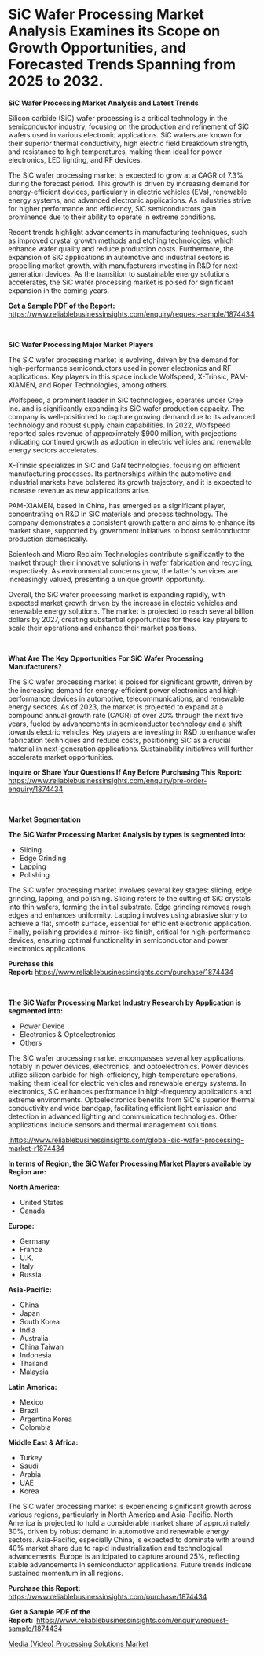 <p><h1>SiC Wafer Processing Market Analysis Examines its Scope on Growth Opportunities, and Forecasted Trends Spanning from 2025 to 2032.</h1></p><p><strong>SiC Wafer Processing Market Analysis and Latest Trends</strong></p>
<p><p>Silicon carbide (SiC) wafer processing is a critical technology in the semiconductor industry, focusing on the production and refinement of SiC wafers used in various electronic applications. SiC wafers are known for their superior thermal conductivity, high electric field breakdown strength, and resistance to high temperatures, making them ideal for power electronics, LED lighting, and RF devices.</p><p>The SiC wafer processing market is expected to grow at a CAGR of 7.3% during the forecast period. This growth is driven by increasing demand for energy-efficient devices, particularly in electric vehicles (EVs), renewable energy systems, and advanced electronic applications. As industries strive for higher performance and efficiency, SiC semiconductors gain prominence due to their ability to operate in extreme conditions.</p><p>Recent trends highlight advancements in manufacturing techniques, such as improved crystal growth methods and etching technologies, which enhance wafer quality and reduce production costs. Furthermore, the expansion of SiC applications in automotive and industrial sectors is propelling market growth, with manufacturers investing in R&D for next-generation devices. As the transition to sustainable energy solutions accelerates, the SiC wafer processing market is poised for significant expansion in the coming years.</p></p>
<p><strong>Get a Sample PDF of the Report:&nbsp;</strong> <a href="https://www.reliablebusinessinsights.com/enquiry/request-sample/1874434?utm_campaign=2239&utm_medium=2&utm_source=Github&utm_content=ia&utm_term=11032025&utm_id=sic-wafer-processing">https://www.reliablebusinessinsights.com/enquiry/request-sample/1874434</a></p>
<p>&nbsp;</p>
<p><strong>SiC Wafer Processing Major Market Players</strong></p>
<p><p>The SiC wafer processing market is evolving, driven by the demand for high-performance semiconductors used in power electronics and RF applications. Key players in this space include Wolfspeed, X-Trinsic, PAM-XIAMEN, and Roper Technologies, among others. </p><p>Wolfspeed, a prominent leader in SiC technologies, operates under Cree Inc. and is significantly expanding its SiC wafer production capacity. The company is well-positioned to capture growing demand due to its advanced technology and robust supply chain capabilities. In 2022, Wolfspeed reported sales revenue of approximately $900 million, with projections indicating continued growth as adoption in electric vehicles and renewable energy sectors accelerates.</p><p>X-Trinsic specializes in SiC and GaN technologies, focusing on efficient manufacturing processes. Its partnerships within the automotive and industrial markets have bolstered its growth trajectory, and it is expected to increase revenue as new applications arise.</p><p>PAM-XIAMEN, based in China, has emerged as a significant player, concentrating on R&D in SiC materials and process technology. The company demonstrates a consistent growth pattern and aims to enhance its market share, supported by government initiatives to boost semiconductor production domestically.</p><p>Scientech and Micro Reclaim Technologies contribute significantly to the market through their innovative solutions in wafer fabrication and recycling, respectively. As environmental concerns grow, the latter's services are increasingly valued, presenting a unique growth opportunity.</p><p>Overall, the SiC wafer processing market is expanding rapidly, with expected market growth driven by the increase in electric vehicles and renewable energy solutions. The market is projected to reach several billion dollars by 2027, creating substantial opportunities for these key players to scale their operations and enhance their market positions.</p></p>
<p>&nbsp;</p>
<p><strong>What Are The Key Opportunities For SiC Wafer Processing Manufacturers?</strong></p>
<p><p>The SiC wafer processing market is poised for significant growth, driven by the increasing demand for energy-efficient power electronics and high-performance devices in automotive, telecommunications, and renewable energy sectors. As of 2023, the market is projected to expand at a compound annual growth rate (CAGR) of over 20% through the next five years, fueled by advancements in semiconductor technology and a shift towards electric vehicles. Key players are investing in R&D to enhance wafer fabrication techniques and reduce costs, positioning SiC as a crucial material in next-generation applications. Sustainability initiatives will further accelerate market opportunities.</p></p>
<p><strong>Inquire or Share Your Questions If Any Before Purchasing This Report:</strong> <a href="https://www.reliablebusinessinsights.com/enquiry/pre-order-enquiry/1874434?utm_campaign=2239&utm_medium=2&utm_source=Github&utm_content=ia&utm_term=11032025&utm_id=sic-wafer-processing">https://www.reliablebusinessinsights.com/enquiry/pre-order-enquiry/1874434</a></p>
<p>&nbsp;</p>
<p><strong>Market Segmentation</strong></p>
<p><strong>The SiC Wafer Processing Market Analysis by types is segmented into:</strong></p>
<p><ul><li>Slicing</li><li>Edge Grinding</li><li>Lapping</li><li>Polishing</li></ul></p>
<p><p>The SiC wafer processing market involves several key stages: slicing, edge grinding, lapping, and polishing. Slicing refers to the cutting of SiC crystals into thin wafers, forming the initial substrate. Edge grinding removes rough edges and enhances uniformity. Lapping involves using abrasive slurry to achieve a flat, smooth surface, essential for efficient electronic application. Finally, polishing provides a mirror-like finish, critical for high-performance devices, ensuring optimal functionality in semiconductor and power electronics applications.</p></p>
<p><strong>Purchase this Report:&nbsp;</strong><a href="https://www.reliablebusinessinsights.com/purchase/1874434?utm_campaign=2239&utm_medium=2&utm_source=Github&utm_content=ia&utm_term=11032025&utm_id=sic-wafer-processing">https://www.reliablebusinessinsights.com/purchase/1874434</a></p>
<p>&nbsp;</p>
<p><strong>The SiC Wafer Processing Market Industry Research by Application is segmented into:</strong></p>
<p><ul><li>Power Device</li><li>Electronics & Optoelectronics</li><li>Others</li></ul></p>
<p><p>The SiC wafer processing market encompasses several key applications, notably in power devices, electronics, and optoelectronics. Power devices utilize silicon carbide for high-efficiency, high-temperature operations, making them ideal for electric vehicles and renewable energy systems. In electronics, SiC enhances performance in high-frequency applications and extreme environments. Optoelectronics benefits from SiC's superior thermal conductivity and wide bandgap, facilitating efficient light emission and detection in advanced lighting and communication technologies. Other applications include sensors and thermal management solutions.</p></p>
<p><a href="https://www.reliablebusinessinsights.com/global-sic-wafer-processing-market-r1874434?utm_campaign=2239&utm_medium=2&utm_source=Github&utm_content=ia&utm_term=11032025&utm_id=sic-wafer-processing">&nbsp;https://www.reliablebusinessinsights.com/global-sic-wafer-processing-market-r1874434</a></p>
<p><strong>In terms of Region, the SiC Wafer Processing Market Players available by Region are:</strong></p>
<p>
    <p> <strong> North America: </strong>
        <ul>
            <li>United States</li>
            <li>Canada</li>
        </ul>
        </p> 
    <p> <strong> Europe: </strong>
        <ul>
            <li>Germany</li>
            <li>France</li>
            <li>U.K.</li>
            <li>Italy</li>
            <li>Russia</li>
        </ul>
        </p> 
    <p> <strong> Asia-Pacific: </strong>
        <ul>
            <li>China</li>
            <li>Japan</li>
            <li>South Korea</li>
            <li>India</li>
            <li>Australia</li>
            <li>China Taiwan</li>
            <li>Indonesia</li>
            <li>Thailand</li>
            <li>Malaysia</li>
        </ul>
        </p> 
    <p> <strong> Latin America: </strong>
        <ul>
            <li>Mexico</li>
            <li>Brazil</li>
            <li>Argentina Korea</li>
            <li>Colombia</li>
        </ul>
        </p> 
    <p> <strong> Middle East & Africa: </strong>
        <ul>
            <li>Turkey</li>
            <li>Saudi</li>
            <li>Arabia</li>
            <li>UAE</li>
            <li>Korea</li>
        </ul>
    </p>
    </p>
<p><p>The SiC wafer processing market is experiencing significant growth across various regions, particularly in North America and Asia-Pacific. North America is projected to hold a considerable market share of approximately 30%, driven by robust demand in automotive and renewable energy sectors. Asia-Pacific, especially China, is expected to dominate with around 40% market share due to rapid industrialization and technological advancements. Europe is anticipated to capture around 25%, reflecting stable advancements in semiconductor applications. Future trends indicate sustained momentum in all regions.</p></p>
<p><strong>Purchase this Report: </strong><a href="https://www.reliablebusinessinsights.com/purchase/1874434?utm_campaign=2239&utm_medium=2&utm_source=Github&utm_content=ia&utm_term=11032025&utm_id=sic-wafer-processing">https://www.reliablebusinessinsights.com/purchase/1874434</a></p>
<p>&nbsp;<strong>Get a Sample PDF of the Report:&nbsp;&nbsp;</strong><a href="https://www.reliablebusinessinsights.com/enquiry/request-sample/1874434?utm_campaign=2239&utm_medium=2&utm_source=Github&utm_content=ia&utm_term=11032025&utm_id=sic-wafer-processing">https://www.reliablebusinessinsights.com/enquiry/request-sample/1874434</a></p>
<p><strong></strong></p>
<p><p><a href="https://github.com/kimomeifbnu26/Market-Research-Report-List-1/blob/main/media-video-processing-solutions-market.md?utm_campaign=2239&utm_medium=2&utm_source=Github&utm_content=ia&utm_term=11032025&utm_id=sic-wafer-processing">Media (Video) Processing Solutions Market</a></p></p>